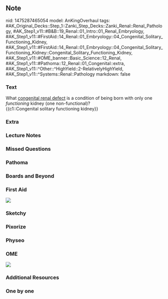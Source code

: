 ## Note
nid: 1475287465054
model: AnKingOverhaul
tags: #AK_Original_Decks::Step_1::Zanki_Step_Decks::Zanki_Renal::Renal_Pathology, #AK_Step1_v11::#B&B::19_Renal::01_Intro::01_Renal_Embryology, #AK_Step1_v11::#FirstAid::14_Renal::01_Embryology::04_Congenital_Solitary_Functioning_Kidney, #AK_Step1_v11::#FirstAid::14_Renal::01_Embryology::04_Congenital_Solitary_Functioning_Kidney::Congenital_Solitary_Functioning_Kidney, #AK_Step1_v11::#OME_banner::Basic_Science::12_Renal, #AK_Step1_v11::#Pathoma::12_Renal::01_Congenital::extra, #AK_Step1_v11::^Other::^HighYield::2-RelativelyHighYield, #AK_Step1_v11::^Systems::Renal::Pathology
markdown: false

### Text
<div>
  What <u>congenital renal defect</u> is a condition of being born
  with only one <i>functioning</i> kidney (one non-functional)?
</div>
<div>
  {{c1::Congenital solitary functioning kidney}}
</div>

### Extra


### Lecture Notes


### Missed Questions


### Pathoma


### Boards and Beyond


### First Aid
<img src="tmpLPMR8c.png">

### Sketchy


### Pixorize


### Physeo


### OME
<div class="ome-widget">
  <a href="https://onlinemeded.org/spa/renal?ref=anki"><img src=
  "_OME_AnkiFlashcards_Topic_6.png"></a>
</div>

### Additional Resources


### One by one

